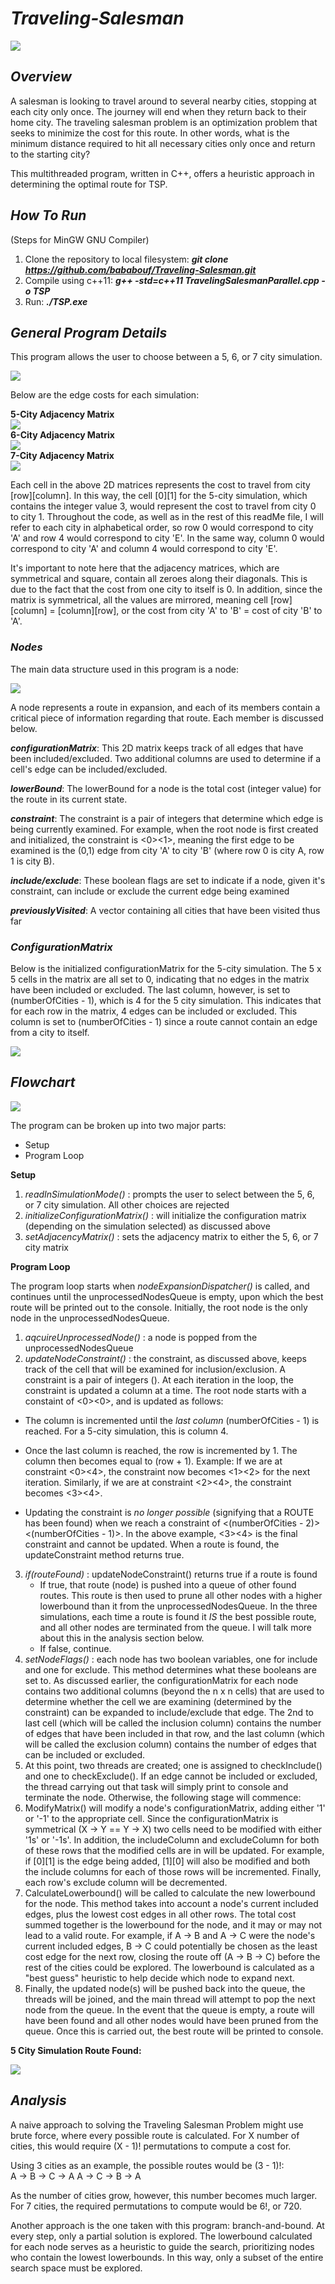 # **_Traveling-Salesman_**  
![](https://i.gyazo.com/3c97d9e64f87cfb35b7d00767fb492c0.png)  

## **_Overview_**  
A salesman is looking to travel around to several nearby cities, stopping at each city only once. The journey will end when they return back to their home city. The traveling salesman problem is an optimization
problem that seeks to minimize the cost for this route. In other words, what is the minimum distance required to hit all necessary cities only once and return to the starting city?  

This multithreaded program, written in C++, offers a heuristic approach in determining the optimal route for TSP. 
## **_How To Run_**  
(Steps for MinGW GNU Compiler)  

1. Clone the repository to local filesystem: **_git clone https://github.com/bababouf/Traveling-Salesman.git_**
2. Compile using c++11: **_g++ -std=c++11 TravelingSalesmanParallel.cpp -o TSP_**
3. Run: **_./TSP.exe_**

## **_General Program Details_**  
This program allows the user to choose between a 5, 6, or 7 city simulation. 


![](https://i.gyazo.com/ca826145a575909e1f93ce00bb877f02.png)  

Below are the edge costs for each simulation:  

**5-City Adjacency Matrix**  
![](https://i.gyazo.com/e60d252727d2bcc610b76fdfb03d8219.png)  
**6-City Adjacency Matrix**  
![](https://i.gyazo.com/504c62f3931ee6b2f5a5932f0a33d90d.png)  
**7-City Adjacency Matrix**  
![](https://i.gyazo.com/1d7a80e0609fd3584833b77e76e66fd7.png)  

Each cell in the above 2D matrices represents the cost to travel from city [row][column]. In this way, the cell [0][1] for the 5-city simulation, which contains the integer value 3, would represent the cost to travel from city 0 to city 1. Throughout the code, as well as in the rest of this readMe file, I will refer to each city in alphabetical order, so row 0 would correspond to city 'A' and row 4 would correspond to city 'E'. In the same way, column 0 would correspond to city 'A' and column 4 would correspond to city 'E'.  

It's important to note here that the adjacency matrices, which are symmetrical and square, contain all zeroes along their diagonals. This is due to the fact that the cost from one city to itself is 0. In addition, since the matrix is symmetrical, all the values are mirrored, meaning cell [row][column] = [column][row], or the cost from city 'A' to 'B' = cost of city 'B' to 'A'.

### _Nodes_  
The main data structure used in this program is a node:  

![](https://i.gyazo.com/d49da16b9f3d8c5e2d0a3f6b19a40b51.png)  

A node represents a route in expansion, and each of its members contain a critical piece of information regarding that route. Each member is discussed below.

**_configurationMatrix_**: This 2D matrix keeps track of all edges that have been included/excluded. Two additional columns are used to determine if a cell's edge can be included/excluded.

**_lowerBound_**: The lowerBound for a node is the total cost (integer value) for the route in its current state.

**_constraint_**: The constraint is a pair of integers that determine which edge is being currently examined. For example, when the root node is first created and initialized, the constraint is <0><1>, meaning the first edge to be examined is the (0,1) edge from city 'A' to city 'B' (where row 0 is city A, row 1 is city B).  

**_include/exclude_**: These boolean flags are set to indicate if a node, given it's constraint, can include or exclude the current edge being examined  


**_previouslyVisited_**: A vector containing all cities that have been visited thus far


### _ConfigurationMatrix_  
Below is the initialized configurationMatrix for the 5-city simulation. The 5 x 5 cells in the matrix are all set to 0, indicating that no edges in the matrix have been included or excluded. The last column, however, is set to (numberOfCities - 1), which is 4 for the 5 city simulation. This indicates that for each row in the matrix, 4 edges can be included or excluded. This column is set to (numberOfCities - 1) since a route cannot contain an edge from a city to itself.  

![](https://i.gyazo.com/59f2fecc8373f3906127cb08f69bf2a8.png)  

## **_Flowchart_**  
![](https://i.gyazo.com/cfdd70d09c123412be0a87c743d7f0f6.png)  

The program can be broken up into two major parts:
- Setup
- Program Loop

**Setup**  
1. _readInSimulationMode()_ : prompts the user to select between the 5, 6, or 7 city simulation. All other choices are rejected
2. _initializeConfigurationMatrix()_ : will initialize the configuration matrix (depending on the simulation selected) as discussed above 
3. _setAdjacencyMatrix()_ : sets the adjacency matrix to either the 5, 6, or 7 city matrix

**Program Loop**  


The program loop starts when _nodeExpansionDispatcher()_ is called, and continues until the unprocessedNodesQueue is empty, upon which the best route will be printed out to the console. Initially, the root node is the only node in the unprocessedNodesQueue. 

1. _aqcuireUnprocessedNode()_ : a node is popped from the unprocessedNodesQueue
2. _updateNodeConstraint()_ : the constraint, as discussed above, keeps track of the cell that will be examined for inclusion/exclusion. A constraint is a pair of integers (<row><column>). At each iteration in the loop, the constraint is updated a column at a time. The root node starts with a constaint of <0><0>, and is updated as follows:

- The column is incremented until the *last column* (numberOfCities - 1) is reached. For a 5-city simulation, this is column 4.  

- Once the last column is reached, the row is incremented by 1. The column then becomes equal to (row + 1). Example: If we are at constraint <0><4>, the constraint now becomes <1><2> for the next iteration. Similarly, if we are at constraint <2><4>, the constraint becomes <3><4>.  

- Updating the constraint is *no longer possible* (signifying that a ROUTE has been found) when we reach a constraint of 
<(numberOfCities - 2)><(numberOfCities - 1)>. In the above example, <3><4> is the final constraint and cannot be updated. When a route is found, the updateConstraint method returns true. 

3. _if(routeFound)_ : updateNodeConstraint() returns true if a route is found
   - If true, that route (node) is pushed into a queue of other found routes. This route is then used to prune all other nodes with a higher lowerbound than it from the unprocessedNodesQueue. In the three simulations, each time a route is found it *IS* the best possible route, and all other nodes are terminated from the queue. I will talk more about this in the analysis section below.  
   - If false, continue.
4. _setNodeFlags()_ : each node has two boolean variables, one for include and one for exclude. This method determines what these booleans are set to. As discussed earlier, the configurationMatrix for each node contains two additional columns (beyond the n x n cells) that are used to determine whether the cell we are examining (determined by the constraint) can be expanded to include/exclude that edge. The 2nd to last cell (which will be called the inclusion column) contains the number of edges that have been included in that row, and the last column (which will be called the exclusion column) contains the number of edges that can be included or excluded.
5. At this point, two threads are created; one is assigned to checkInclude() and one to checkExclude(). If an edge cannot be included or excluded, the thread carrying out that task will simply print to console and terminate the node. Otherwise, the following stage will commence:
6. ModifyMatrix() will modify a node's configurationMatrix, adding either '1' or '-1' to the appropriate cell. Since the configurationMatrix is symmetrical (X -> Y == Y -> X) two cells need to be modified with either '1s' or '-1s'. In addition, the includeColumn and excludeColumn for both of these rows that the modified cells are in will be updated. For example, if [0][1] is the edge being added, [1][0] will also be modified and both the include columns for each of those rows will be incremented. Finally, each row's exclude column will be decremented. 
7. CalculateLowerbound() will be called to calculate the new lowerbound for the node. This method takes into account a node's current included edges, plus the lowest cost edges in all other rows. The total cost summed together is the lowerbound for the node, and it may or may not lead to a valid route. For example, if A -> B and A -> C were the node's current included edges, B -> C could potentially be chosen as the least cost edge for the next row, closing the route off (A -> B -> C) before the rest of the cities could be explored. The lowerbound is calculated as a "best guess" heuristic to help decide which node to expand next. 
8. Finally, the updated node(s) will be pushed back into the queue, the threads will be joined, and the main thread will attempt to pop the next node from the queue. In the event that the queue is empty, a route will have been found and all other nodes would have been pruned from the queue. Once this is carried out, the best route will be printed to console.

**5 City Simulation Route Found:**  

![](https://i.gyazo.com/056b0f8755f0fd01e10eb9f5ab7cb51e.png)  
 
## **_Analysis_**  

A naive approach to solving the Traveling Salesman Problem might use brute force, where every possible route is calculated. For X number of cities, this would require (X - 1)! permutations to compute a cost for.  

Using 3 cities as an example, the possible routes would be (3 - 1)!:  
A -> B -> C -> A
A -> C -> B -> A  

As the number of cities grow, however, this number becomes much larger. For 7 cities, the required permutations to compute would be 6!, or 720.  

Another approach is the one taken with this program: branch-and-bound. At every step, only a partial solution is explored. The lowerbound calculated for each node serves as a heuristic to guide the search, prioritizing nodes who contain the lowest lowerbounds. In this way, only a subset of the entire search space must be explored. 





